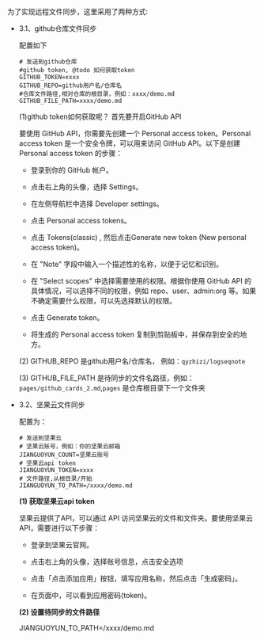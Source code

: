 为了实现远程文件同步，这里采用了两种方式:

- 3.1、github仓库文件同步
    
    配置如下
    ```
    # 发送到github仓库
    #github token, @todo 如何获取token
    GITHUB_TOKEN=xxxx
    GITHUB_REPO=github用户名/仓库名
    #仓库文件路径,相对仓库的根目录，例如：xxxx/demo.md
    GITHUB_FILE_PATH=xxxx/demo.md
    ```
    (1)github token如何获取呢？
    首先要开启GitHub API

    要使用 GitHub API，你需要先创建一个 Personal access token。Personal access token 是一个安全令牌，可以用来访问 GitHub API。以下是创建 Personal access token 的步骤：

    - 登录到你的 GitHub 帐户。

    - 点击右上角的头像，选择 Settings。

    - 在左侧导航栏中选择 Developer settings。

    - 点击 Personal access tokens。

    - 点击 Tokens(classic) , 然后点击Generate new token (New personal access token)。

    - 在 "Note" 字段中输入一个描述性的名称，以便于记忆和识别。

    - 在 "Select scopes" 中选择需要使用的权限。根据你使用 GitHub API 的具体情况，可以选择不同的权限，例如 repo、user、admin:org 等。如果不确定需要什么权限，可以先选择默认的权限。

    - 点击 Generate token。

    - 将生成的 Personal access token 复制到剪贴板中，并保存到安全的地方。

    (2) GITHUB_REPO 是github用户名/仓库名， 例如：`qyzhizi/logseqnote`

    (3) GITHUB_FILE_PATH 是待同步的文件名路径，例如：`pages/github_cards_2.md`,`pages` 是仓库根目录下一个文件夹

- 3.2、坚果云文件同步

    配置为：

    ```
    # 发送到坚果云
    # 坚果云账号，例如：你的坚果云邮箱
    JIANGUOYUN_COUNT=坚果云账号
    # 坚果云api token
    JIANGUOYUN_TOKEN=xxxx
    # 文件路径,从根目录/开始
    JIANGUOYUN_TO_PATH=/xxxx/demo.md
    ```
    **(1) 获取坚果云api token**

    坚果云提供了API，可以通过 API 访问坚果云的文件和文件夹。要使用坚果云 API，需要进行以下步骤：

    - 登录到坚果云官网。

    - 点击右上角的头像，选择账号信息，点击安全选项

    - 点击「点击添加应用」按钮，填写应用名称，然后点击「生成密码」。

    - 在页面中，可以看到应用密码(token)。

    **(2) 设置待同步的文件路径**

    JIANGUOYUN_TO_PATH=/xxxx/demo.md
